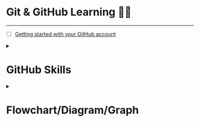 # Git & GitHub Learning :student:	  
---  
- [ ] [Getting started with your GitHub account](https://docs.github.com/en/get-started/onboarding/getting-started-with-your-github-account)  

<details>
  <summary><h1> GitHub Skills </h1></summary>  
 
- [ ] **First day on GitHub**  
  - [ ] [introduction-to-github](https://github.com/skills/introduction-to-github)   
  - [ ] [Communicate using Markdown](https://github.com/skills/communicate-using-markdown)   
  - [ ] [GitHub Pages](https://github.com/skills/github-pages)   
 
---
 
- [ ] **First week on GitHub**  
  - [ ] [Review pull requests](https://github.com/skills/review-pull-requests)   
  - [ ] [Resolve merge conflicts](https://github.com/skills/resolve-merge-conflicts)     
  - [ ] [Release-based workflow](https://github.com/skills/release-based-workflow)   
  - [ ] [Connect the dots](https://github.com/skills/connect-the-dots)   

---
 
</details> 


   
<details>
  <summary><h1> Flowchart/Diagram/Graph </h1></summary>  
 
- [ ] [Mermaid Cheat Sheet](https://jojozhuang.github.io/tutorial/mermaid-cheat-sheet/)   
- [ ] [Mermaid Live Editor](https://mermaid-js.github.io/mermaid-live-editor/edit)     

 
</details> 
     

  
